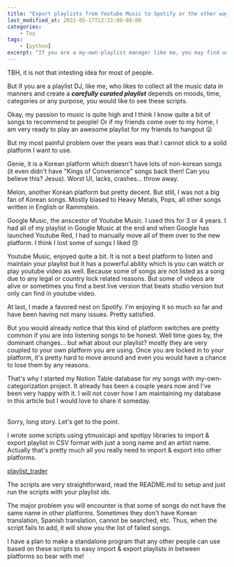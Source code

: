 ```yaml
---
title: "Export playlists from Youtube Music to Spotify or the other way"
last_modified_at: 2022-05-17T22:21:00-08:00
categories:
    - Toy
tags:
    - [python]
excerpt: "If you are a my-own-playlist manager like me, you may find useful from my export, import playlist project"
---
```


TBH, it is not that intesting idea for most of people. 

But if you are a playlist DJ, like me, who likes to collect all the music data in manners and create a ***carefully curated playlist*** depends on moods, time, categories or any purpose, you would like to see these scripts.

Okay, my passion to music is quite high and I think I know quite a bit of songs to recommend to people! Or if my friends come over to my home, I am very ready to play an awesome playlist for my friends to hangout 😛

But my most painful problem over the years was that I cannot stick to a solid platform I want to use. 

Genie, it is a Korean platform which doesn't have lots of non-korean songs (it even didn't have "Kings of Convenience" songs back then! Can you believe this? Jesus). Worst UI, lacks, crashes... throw away.

Melon, another Korean platform but pretty decent. But still, I was not a big fan of Korean songs. Mostly biased to Heavy Metals, Pops, all other songs written in English or Rammstein.

Google Music, the anscestor of Youtube Music. I used this for 3 or 4 years. I had all of my playlist in Google Music at the end and when Google has launched Youtube Red, I had to manually move all of them over to the new platform. I think I lost some of songs I liked 😞

Youtube Music, enjoyed quite a bit. It is not a best platform to listen and maintain your playlist but it has a powerful ability which is you can watch or play youtube video as well. Because some of songs are not listed as a song due to any legal or country lock related reasons. But some of videos are alive or sometimes you find a best live version that beats studio version but only can find in youtube video. 

At last, I made a favored nest on Spotify. I'm enjoying it so much so far and have been having not many issues. Pretty satisfied.

But you would already notice that this kind of platform switches are pretty common if you are into listening songs to be honest. Well time goes by, the dominant changes... but what about our playlist? mostly they are very coupled to your own platform you are using. Once you are locked in to your platform, it's pretty hard to move around and even you would have a chance to lose them by any reasons.

That's why I started my Notion Table database for my songs with my-own-categorization project. It already has been a couple years now and I've been very happy with it. I will not cover how I am maintaining my database in this article but I would love to share it someday.

<br/>
Sorry, long story. Let's get to the point.

I wrote some scripts using ytmusicapi and spotipy libraries to import & export playlist in CSV format with just a song name and an artist name. Actually that's pretty much all you really need to import & export into other platforms.

[playlist_trader](https://github.com/raacker/playlist_trader)

The scripts are very straightforward, read the README.md to setup and just run the scripts with your playlist ids.

The major problem you will encounter is that some of songs do not have the same name in other platforms. Sometimes they don't have Korean translation, Spanish translation, cannot be searched, etc. Thus, when the script fails to add, it will show you the list of failed songs.

I have a plan to make a standalone program that any other people can use based on these scripts to easy import & export playlists in between platforms so bear with me! 
